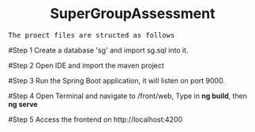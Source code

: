 <center><h1>SuperGroupAssessment</h1></center>

<pre>The proect files are structed as follows</pre>

#Step 1
Create a database 'sg' and import sg.sql into it.

#Step 2
Open IDE and import the maven project

#Step 3
Run the Spring Boot application, it will listen on port 9000.

#Step 4
Open Terminal and navigate to /front/web, Type in <b>ng build</b>, then <b>ng serve</b> 

#Step 5
Access the frontend on http://localhost:4200